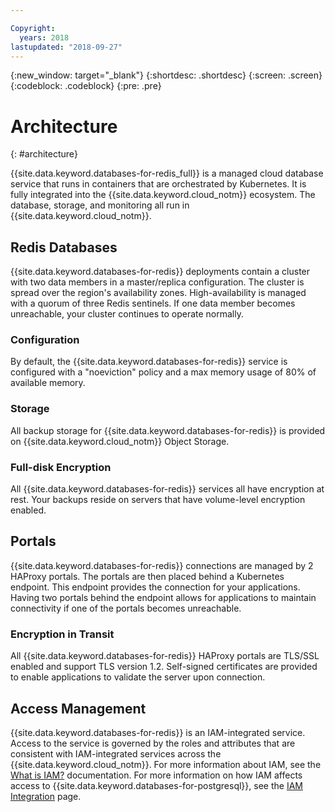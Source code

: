 ```yaml
---

Copyright:
  years: 2018
lastupdated: "2018-09-27"
---
```


{:new_window: target="_blank"}
{:shortdesc: .shortdesc}
{:screen: .screen}
{:codeblock: .codeblock}
{:pre: .pre}

# Architecture
{: #architecture}

{{site.data.keyword.databases-for-redis_full}} is a managed cloud database service that runs in containers that are orchestrated by Kubernetes. It is fully integrated into the {{site.data.keyword.cloud_notm}} ecosystem. The database, storage, and monitoring all run in {{site.data.keyword.cloud_notm}}.

## Redis Databases

{{site.data.keyword.databases-for-redis}} deployments contain a cluster with two data members in a master/replica configuration. The cluster is spread over the region's availability zones. High-availability is managed with a quorum of three Redis sentinels. If one data member becomes unreachable, your cluster continues to operate normally.

### Configuration

By default, the {{site.data.keyword.databases-for-redis}} service is configured with a "noeviction" policy and a max memory usage of 80% of available memory.

### Storage

All backup storage for {{site.data.keyword.databases-for-redis}} is provided on {{site.data.keyword.cloud_notm}} Object Storage. 

### Full-disk Encryption

All {{site.data.keyword.databases-for-redis}} services all have encryption at rest. Your backups reside on servers that have volume-level encryption enabled.

## Portals

{{site.data.keyword.databases-for-redis}} connections are managed by 2 HAProxy portals. The portals are then placed behind a Kubernetes endpoint. This endpoint provides the connection for your applications. Having two portals behind the endpoint allows for applications to maintain connectivity if one of the portals becomes unreachable.

### Encryption in Transit

All {{site.data.keyword.databases-for-redis}} HAProxy portals are TLS/SSL enabled and support TLS version 1.2. Self-signed certificates are provided to enable applications to validate the server upon connection.

## Access Management

{{site.data.keyword.databases-for-redis}} is an IAM-integrated service. Access to the service is governed by the roles and attributes that are consistent with IAM-integrated services across the {{site.data.keyword.cloud_notm}}. For more information about IAM, see the [What is IAM?](/docs/iam?topic=iam-iamoverview) documentation. For more information on how IAM affects access to {{site.data.keyword.databases-for-postgresql}}, see the [IAM Integration](/docs/services/databases-for-redisl?topic=databases-for-redis-iam) page.

